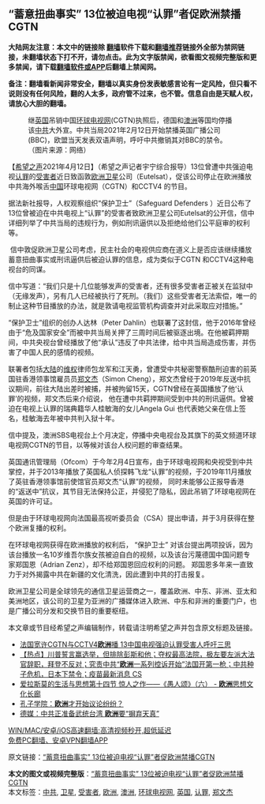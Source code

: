  <h2>“蓄意扭曲事实” 13位被迫电视“认罪”者促欧洲禁播CGTN</h2> <p class="notice"><b>大陆网友注意：本文中的链接除 <a href="https://github.com/bannedbook/fanqiang" >翻墙</a>软件下载和<a href="https://github.com/killgcd/justmysocks/blob/master/README.md">翻墙推荐</a>链接外全部为禁网链接，未翻墙状态下打不开，请勿点击。此为文字版禁闻，欲看图文视频完整版和更多禁闻，请下载<a href="https://github.com/bannedbook/fanqiang">翻墙软件或APP</a>后翻墙上禁闻网。</p><p>备注：翻墙看新闻非常安全，翻墙以真实身份发表敏感言论有一定风险，但只看不说则没有任何风险，翻的人太多，政府管不过来，也不管。信息自由是天赋人权，请放心大胆的翻墙。</b></p>  <div class="entry"> <figure> <p><figcaption>继<a href="https://www.bannedbook.org/bnews/tag/%e8%8b%b1%e5%9b%bd/" class="st_tag internal_tag" rel="tag" title="标签 英国 下的日志">英国</a>吊销中国<a href="https://www.bannedbook.org/bnews/tag/%e7%8e%af%e7%90%83%e7%94%b5%e8%a7%86%e7%bd%91/" class="st_tag internal_tag" rel="tag" title="标签 环球电视网 下的日志">环球电视网</a>(CGTN)执照后，德国和<a href="https://www.bannedbook.org/bnews/tag/%e6%be%b3%e6%b4%b2/" class="st_tag internal_tag" rel="tag" title="标签 澳洲 下的日志">澳洲</a>等国均停播该<a href="https://www.bannedbook.org/bnews/tag/%e4%b8%ad%e5%85%b1/" class="st_tag internal_tag" rel="tag" title="标签 中共 下的日志">中共</a>大外宣。中共当局2021年2月12日开始禁播英国广播公司(BBC)，欧盟当天发表双语声明，呼吁中共撤销其对BBC的禁令。（图片来源：网络）</figcaption></figure> <p>【<span class='wp_keywordlink_affiliate'><a href="https://www.soundofhope.org" title="希望之声" target="_blank">希望之声</a></span>2021年4月12日】（希望之声记者宇宁综合报导）13位曾遭中共强迫电视<a href="https://www.bannedbook.org/bnews/tag/%E8%AE%A4%E7%BD%AA/" class="st_tag internal_tag" rel="tag" title="标签 认罪 下的日志">认罪</a>的<a href="https://www.bannedbook.org/bnews/tag/%e5%8f%97%e5%ae%b3%e8%80%85/" class="st_tag internal_tag" rel="tag" title="标签 受害者 下的日志">受害者</a>近日致函敦<a href="https://www.bannedbook.org/bnews/tag/%e6%ac%a7%e6%b4%b2/" class="st_tag internal_tag" rel="tag" title="标签 欧洲 下的日志">欧洲</a><a href="https://www.bannedbook.org/bnews/tag/%e5%8d%ab%e6%98%9f/" class="st_tag internal_tag" rel="tag" title="标签 卫星 下的日志">卫星</a>公司（Eutelsat），促该公司停止在欧洲播放中共海外喉舌<span class='wp_keywordlink_affiliate'><a href="https://www.bannedbook.org/" title="中国" target="_blank">中国</a></span>环球电视网（CGTN）和CCTV4 的节目。</p> <p>据法新社报导，人权观察组织“保护卫士”（Safeguard Defenders ）近日公布了13位曾被迫在中共电视上“认罪”的受害者致欧洲卫星公司Eutelsat的公开信，信中详细列举了中共当局的违规行为，例如刑讯逼供以及拒绝给他们公平庭审的权利等。</p> <p> 信中敦促欧洲卫星公司考虑，民主社会的电视供应商在道义上是否应该继续播放蓄意扭曲事实或刑讯逼供后被迫认罪的信息，成为类似于CGTN 和CCTV4这种电视台的同谋。</p>  <p>信中写道：“我们只是十几位能够发声的受害者，还有很多受害者正被关在监狱中（无缘发声），另有几人已经被执行了死刑。（我们）这些受害者无法索偿，唯一的制止这种节目播放的办法，就是敦请电视监管机构调查并对此采取应对措施。”</p> <p>“保护卫士”组织的创办人达林（Peter Dahlin）也联署了这封信，他于2016年曾经由于“危及国家安全”而被中共当局关押了三周时间后被驱逐出境。在他被羁押期间，中共央视台曾经播放了他“承认”违反了中共法律，给中共当局造成伤害，并伤害了中国人民的感情的视频。</p> <p>联署者包括<span class='wp_keywordlink_affiliate'><a href="https://www.bannedbook.org/" title="大陆" target="_blank">大陆</a></span>的<span class='wp_keywordlink_affiliate'><a href="https://www.bannedbook.org/bnews/weiquan/" title="维权" target="_blank">维权</a></span>律师包龙军和江天勇，曾遭受中共秘密警察酷刑迫害的前英国驻香港领事馆雇员员<a href="https://www.bannedbook.org/bnews/tag/%E9%83%91%E6%96%87%E6%9D%B0/" class="st_tag internal_tag" rel="tag" title="标签 郑文杰 下的日志">郑文杰</a>（Simon Cheng），郑文杰曾经于2019年反送中抗议期间，前往大陆出差时被捕，并被拘留15天，CGTN曾经在英国播放了他‘认罪’的视频，郑文杰后来介绍说， 他在遭中共羁押期间受到中共的刑讯逼供。曾被迫在电视上认罪的瑞典籍华人桂敏海的女儿Angela Gui 也代表她父亲在信上签名，桂敏海去年被中共判入狱十年。</p>  <p>信中提及，澳洲SBS电视台上个月决定，停播中央电视台及其旗下的英文频道环球电视网CGTN的节目，以等候对该台人权问题的审查结果。</p> <p>英国通讯管理局（Ofcom）于今年2月4日宣布，由于环球电视网和央视受到中共掌控，并于2013年播放了英国私人侦探韩飞龙“认罪”的视频，于2019年11月播放了英驻香港领事馆前使馆官员郑文杰“认罪”的视频， 同时未能够公正报导香港的“返送中”抗议，其节目无法保持公正，并侵犯了隐私，因此吊销了环球电视网在英国的许可证。</p> <p>但是由于环球电视网向法国最高视听委员会（CSA）提出申请，并于3月获得在整个欧洲复播的权利。</p>  <p>在环球电视网获得在欧洲播放的权利后， “保护卫士” 对该台提出两项投诉，因为该台播放一名10岁维吾尔族女孩被迫自白的视频，以及该台污蔑德国中国问题专家郑国恩（Adrian Zenz），却不给郑国恩回应权利的问题。 郑国恩多年来一直致力于对外揭露中共在新疆的文化清洗，因此遭到中共的打击报复。 </p> <p>欧洲卫星公司是全球领先的通信卫星运营商之一，覆盖欧洲、中东、非洲、亚太和美洲地区，该公司的卫星为亚洲的广播媒体进入欧洲、中东和非洲的重要门户，也是广播公司分发和交换节目的重要枢纽。</p> <p>本文章或节目经希望之声编辑制作，转载请注明希望之声并包含原文标题及链接。</p>  <ul class='op-related-articles' title='相关阅读'> <li><a href='https://www.bannedbook.org/bnews/headline/20210412/1524647.html' target='_blank'>法国宽许CGTN与CCTV4<b>欧洲</b>播 13中国电视强迫认罪受害人呼吁三思</a></li> <li><a href='https://www.bannedbook.org/bnews/bannedvideo/20210412/1524265.html' target='_blank'>【热点】川普誓言赢选举，但排除彭斯和他；夺权最高法院，极左要左派大法官辞职，拜登不反对；究责中共“<b>欧洲</b>一系列控诉开始”法国开第一枪；中共种子危机，日本下禁令；疫苗最新消息 CS</a></li> <li><a href='https://www.bannedbook.org/bnews/headline/20210412/1524252.html' target='_blank'>爱拉斯莫的生活与思想第十四节 惊人之作——《愚人颂》（六） - <b>欧洲</b>思想文化长廊</a></li> <li><a href='https://www.bannedbook.org/bnews/headline/20210412/1524241.html' target='_blank'>孔子学院：<b>欧洲</b>才开始议论纷纷？</a></li> <li><a href='https://www.bannedbook.org/bnews/comments/20210411/1524088.html' target='_blank'>德媒：中共正准备武统台湾 <b>欧洲</b>要“摒弃天真”</a></li> </ul> <p class="texttj"> <a href="https://github.com/bannedbook/fanqiang/wiki/V2ray%E6%9C%BA%E5%9C%BA" target="_blank">WIN/MAC/安卓/iOS高速翻墙:高清视频秒开,超低延迟</a><br/> <a href="https://github.com/bannedbook/fanqiang/wiki/%E7%A6%81%E9%97%BB%E7%BD%91%E5%AE%89%E5%8D%93%E7%BF%BB%E5%A2%99%E6%96%B0%E9%97%BBAPP" target="_blank">免费PC翻墙、安卓VPN翻墙APP</a></p><p>原文链接：<a class="src_link"  href="https://www.soundofhope.org/post/494126" target="_blank">“蓄意扭曲事实” 13位被迫电视“认罪”者促欧洲禁播CGTN</a></p><a name='sharetosocial'></a>       <div><b>本文的图文或视频完整版</b>：<a href='https://www.bannedbook.org/bnews/comments/20210412/1524663.html'>“蓄意扭曲事实” 13位被迫电视“认罪”者促欧洲禁播CGTN</a></div>  </div><!--END ENTRY--> <div class="postfooter"> <div>本文标签：<a href="https://www.bannedbook.org/bnews/tag/%e4%b8%ad%e5%85%b1/" rel="tag">中共</a>, <a href="https://www.bannedbook.org/bnews/tag/%e5%8d%ab%e6%98%9f/" rel="tag">卫星</a>, <a href="https://www.bannedbook.org/bnews/tag/%e5%8f%97%e5%ae%b3%e8%80%85/" rel="tag">受害者</a>, <a href="https://www.bannedbook.org/bnews/tag/%e6%ac%a7%e6%b4%b2/" rel="tag">欧洲</a>, <a href="https://www.bannedbook.org/bnews/tag/%e6%be%b3%e6%b4%b2/" rel="tag">澳洲</a>, <a href="https://www.bannedbook.org/bnews/tag/%e7%8e%af%e7%90%83%e7%94%b5%e8%a7%86%e7%bd%91/" rel="tag">环球电视网</a>, <a href="https://www.bannedbook.org/bnews/tag/%e8%8b%b1%e5%9b%bd/" rel="tag">英国</a>, <a href="https://www.bannedbook.org/bnews/tag/%E8%AE%A4%E7%BD%AA/" rel="tag">认罪</a>, <a href="https://www.bannedbook.org/bnews/tag/%E9%83%91%E6%96%87%E6%9D%B0/" rel="tag">郑文杰</a></div>  </div><!--END POSTFOOTER--> 